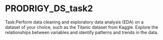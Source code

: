 # PRODRIGY_DS_task2
Task:Perform data cleaning and exploratory data analysis (EDA) on a dataset of your choice, such as the Titanic dataset from Kaggle. Explore the relationships between variables and identify patterns and trends in the data.
